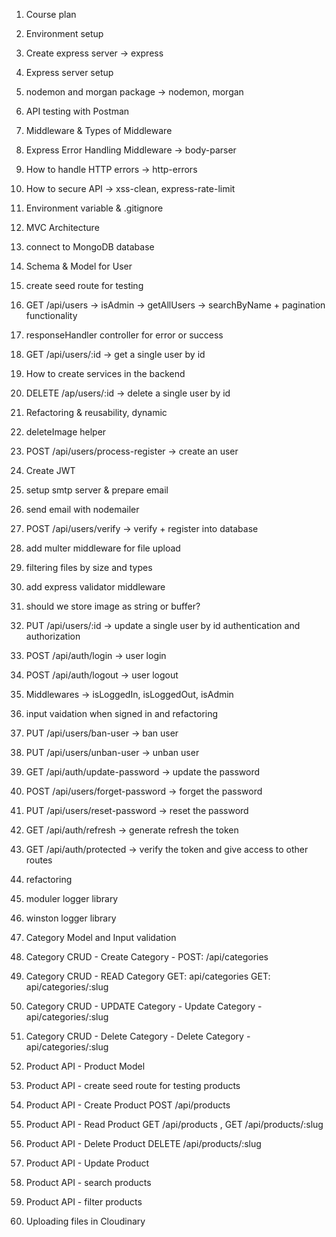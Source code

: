1. Course plan
2. Environment setup
3. Create express server -> express
4. Express server setup
5. nodemon and morgan package -> nodemon, morgan
6. API testing with Postman
7. Middleware & Types of Middleware
8. Express Error Handling Middleware -> body-parser
9. How to handle HTTP errors -> http-errors
10. How to secure API -> xss-clean, express-rate-limit
11. Environment variable & .gitignore
12. MVC Architecture
13. connect to MongoDB database
14. Schema & Model for User
15. create seed route for testing
16. GET /api/users -> isAdmin -> getAllUsers -> searchByName + pagination functionality
17. responseHandler controller for error or success
18. GET /api/users/:id -> get a single user by id
19. How to create services in the backend
20. DELETE /ap/users/:id -> delete a single user by id
21. Refactoring & reusability, dynamic
22. deleteImage helper
23. POST /api/users/process-register -> create an user
24. Create JWT
25. setup smtp server & prepare email
26. send email with nodemailer
27. POST /api/users/verify -> verify + register into database
28. add multer middleware for file upload
29. filtering files by size and types
30. add express validator middleware
31. should we store image as string or buffer?
32. PUT /api/users/:id -> update a single user by id authentication and authorization
33. POST /api/auth/login -> user login
34. POST /api/auth/logout -> user logout
35. Middlewares -> isLoggedIn, isLoggedOut, isAdmin
36. input vaidation when signed in and refactoring
37. PUT /api/users/ban-user -> ban user
38. PUT /api/users/unban-user -> unban user
39. GET /api/auth/update-password -> update the password
40. POST /api/users/forget-password -> forget the password
41. PUT /api/users/reset-password -> reset the password
42. GET /api/auth/refresh -> generate refresh the token
43. GET /api/auth/protected -> verify the token and give access to other routes
44. refactoring
45. moduler logger library
46. winston logger library
47. Category Model and Input validation
48. Category CRUD - Create Category - POST: /api/categories
49. Category CRUD - READ Category
    GET: api/categories
    GET: api/categories/:slug
50. Category CRUD - UPDATE Category - Update Category - api/categories/:slug
51. Category CRUD - Delete Category - Delete Category - api/categories/:slug

52. Product API - Product Model
53. Product API - create seed route for testing products
54. Product API - Create Product POST /api/products
55. Product API - Read Product GET /api/products , GET /api/products/:slug
56. Product API - Delete Product DELETE /api/products/:slug
57. Product API - Update Product
58. Product API - search products
59. Product API - filter products
60. Uploading files in Cloudinary
